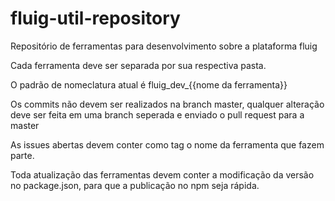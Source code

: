 # fluig-util-repository
Repositório de ferramentas para desenvolvimento sobre a plataforma fluig

Cada ferramenta deve ser separada por sua respectiva pasta.

O padrão de nomeclatura atual é fluig_dev_{{nome da ferramenta}}

Os commits não devem ser realizados na branch master, qualquer alteração deve ser feita em uma branch seperada e enviado o pull request para a master

As issues abertas devem conter como tag o nome da ferramenta que fazem parte.


Toda atualização das ferramentas devem conter a modificação da versão no package.json, para que a publicação no npm seja rápida.
